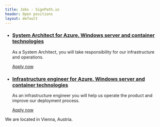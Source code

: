```yaml
---
title: Jobs - SignPath.io
header: Open positions
layout: default
---
```


<ul class='card-container'>
    <li class='card'>
      <a class='header' style='background-image:url(/assets/jobs/system-architect_small.jpg);' href='https://www.rubicon.eu/karriere/jobs/system-architect-signpath/'>
        <h3>System Architect for Azure, Windows server and container technologies</h3>
      </a>
      <div class='body'>
        <p>
          As a System Architect, you will take responsibility for our infrastructure and operations.
        </p>
        <a class='btn btn-secondary' href='https://www.rubicon.eu/karriere/jobs/system-architect-signpath/'>Apply now</a>
      </div>
    </li>
    <li class='card'>
      <a class='header' style='background-image:url(/assets/jobs/infrastructure-engineer_small.jpg);' href='https://www.rubicon.eu/karriere/jobs/infrastructure-engineer-signpath/'>
        <h3>Infrastructure engineer for Azure, Windows server and container technologies</h3>
      </a>
      <div class='body'>
        <p>
          As an infrastructure engineer you will help us operate the product and improve our deployment process.
        </p>
        <a class='btn btn-secondary' href='https://www.rubicon.eu/karriere/jobs/infrastructure-engineer-signpath/'>Apply now</a>
      </div>
    </li>
</ul>

<p class='center'>We are located in Vienna, Austria.</p>